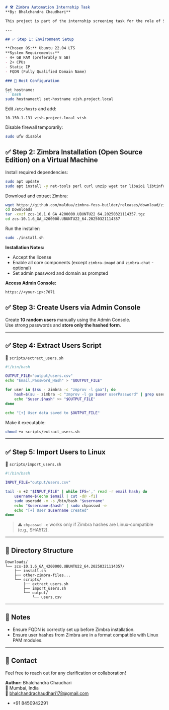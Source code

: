 ```markdown
# 🛠️ Zimbra Automation Internship Task
**By: Bhalchandra Chaudhari**

This project is part of the internship screening task for the role of System Administrator. It involves installing Zimbra Collaboration Suite (Open Source Edition) on a virtual machine and automating user extraction and import into a Linux system.

---

## ✅ Step 1: Environment Setup

**Chosen OS:** Ubuntu 22.04 LTS  
**System Requirements:**
- 4+ GB RAM (preferably 8 GB)
- 2+ CPUs
- Static IP
- FQDN (Fully Qualified Domain Name)

### 🔧 Host Configuration

Set hostname:
```bash
sudo hostnamectl set-hostname vish.project.local
```

Edit `/etc/hosts` and add:
```
10.150.1.131 vish.project.local vish
```

Disable firewall temporarily:
```bash
sudo ufw disable
```

## ✅ Step 2: Zimbra Installation (Open Source Edition) on a Virtual Machine

Install required dependencies:
```bash
sudo apt update
sudo apt install -y net-tools perl curl unzip wget tar libaio1 libtinfo5
```

Download and extract Zimbra:
```bash
wget https://github.com/maldua/zimbra-foss-builder/releases/download/zimbra-foss-build-ubuntu-22.04/10.1.6/zcs-10.1.6_GA_4200000.UBUNTU22_64.20250321114357.tgz
cd Downloads
tar -xvzf zcs-10.1.6_GA_4200000.UBUNTU22_64.20250321114357.tgz
cd zcs-10.1.6_GA_4200000.UBUNTU22_64.20250321114357
```

Run the installer:
```bash
sudo ./install.sh
```

**Installation Notes:**
- Accept the license
- Enable all core components (except `zimbra-imapd` and `zimbra-chat` - optional)
- Set admin password and domain as prompted

**Access Admin Console:**
```
https://<your-ip>:7071
```

## ✅ Step 3: Create Users via Admin Console

Create **10 random users** manually using the Admin Console.  
Use strong passwords and **store only the hashed form**.

---

## ✅ Step 4: Extract Users Script

📄 `scripts/extract_users.sh`
```bash
#!/bin/bash

OUTPUT_FILE="output/users.csv"
echo "Email,Password_Hash" > "$OUTPUT_FILE"

for user in $(su - zimbra -c "zmprov -l gaa"); do
    hash=$(su - zimbra -c "zmprov -l ga $user userPassword" | grep userPassword: | awk '{print $2}')
    echo "$user,$hash" >> "$OUTPUT_FILE"
done

echo "[+] User data saved to $OUTPUT_FILE"
```

Make it executable:
```bash
chmod +x scripts/extract_users.sh
```

---

## ✅ Step 5: Import Users to Linux

📄 `scripts/import_users.sh`
```bash
#!/bin/bash

INPUT_FILE="output/users.csv"

tail -n +2 "$INPUT_FILE" | while IFS=',' read -r email hash; do
    username=$(echo $email | cut -d@ -f1)
    sudo useradd -m -s /bin/bash "$username"
    echo "$username:$hash" | sudo chpasswd -e
    echo "[+] User $username created"
done
```

> ⚠️ `chpasswd -e` works only if Zimbra hashes are Linux-compatible (e.g., SHA512).

---

## 📂 Directory Structure

```
Downloads/
└── zcs-10.1.6_GA_4200000.UBUNTU22_64.20250321114357/
    ├── install.sh
    ├── other-zimbra-files...
    └── scripts/
        ├── extract_users.sh
        ├── import_users.sh
        └── output/
            └── users.csv
```

---

## 📌 Notes

- Ensure FQDN is correctly set up before Zimbra installation.
- Ensure user hashes from Zimbra are in a format compatible with Linux PAM modules.

---

## 📧 Contact

Feel free to reach out for any clarification or collaboration!

**Author:** Bhalchandra Chaudhari  
📍 Mumbai, India  
📧 bhalchandrachaudhari178@gmail.com
- +91 8450942291
```
